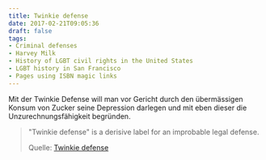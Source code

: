 ```yaml
---
title: Twinkie defense
date: 2017-02-21T09:05:36
draft: false
tags:
- Criminal defenses
- Harvey Milk
- History of LGBT civil rights in the United States
- LGBT history in San Francisco
- Pages using ISBN magic links
---
```


Mit der Twinkie Defense will man vor Gericht durch den übermässigen Konsum
von Zucker seine Depression darlegen und mit eben dieser die
Unzurechnungsfähigkeit begründen.

> "Twinkie defense" is a derisive label for an improbable legal defense.
>
> Quelle: [Twinkie defense](https://en.wikipedia.org/wiki/Twinkie_defense)
